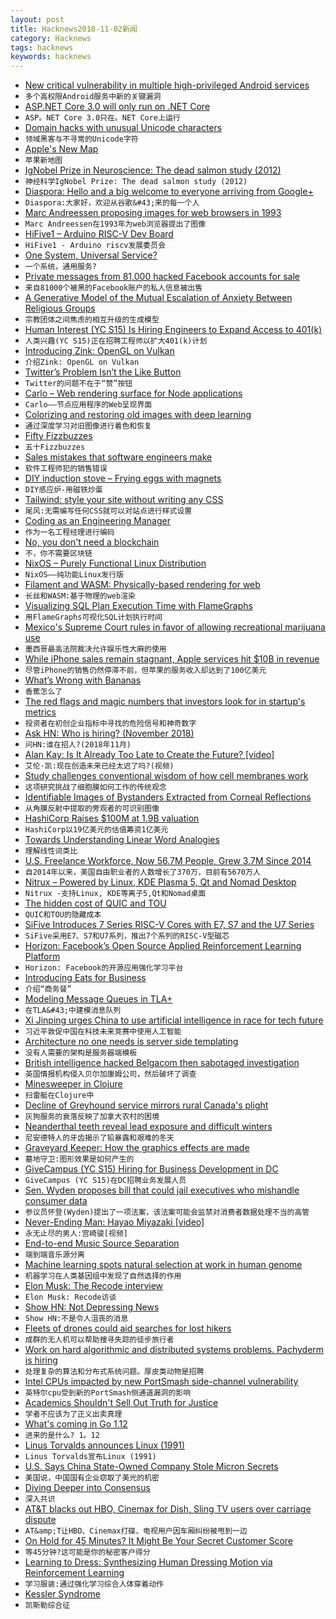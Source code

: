```yaml
---
layout: post
title: Hacknews2018-11-02新闻
category: Hacknews
tags: hacknews
keywords: hacknews
---
```




- [New critical vulnerability in multiple high-privileged Android services](https://blog.zimperium.com/cve-2018-9411-new-critical-vulnerability-multiple-high-privileged-android-services/)
- `多个高权限Android服务中新的关键漏洞`
- [ASP.NET Core 3.0 will only run on .NET Core](https://github.com/aspnet/AspNetCore/issues/3753)
- `ASP。NET Core 3.0只在。NET Core上运行`
- [Domain hacks with unusual Unicode characters](https://shkspr.mobi/blog/2018/11/domain-hacks-with-unusual-unicode-characters/)
- `领域黑客与不寻常的Unicode字符`
- [Apple&#39;s New Map](https://www.justinobeirne.com/new-apple-maps)
- `苹果新地图`
- [IgNobel Prize in Neuroscience: The dead salmon study (2012)](https://blogs.scientificamerican.com/scicurious-brain/ignobel-prize-in-neuroscience-the-dead-salmon-study/)
- `神经科学IgNobel Prize: The dead salmon study (2012)`
- [Diaspora: Hello and a big welcome to everyone arriving from Google&#43;](https://joindiaspora.com/posts/12865334)
- `Diaspora:大家好，欢迎从谷歌&#43;来的每一个人`
- [Marc Andreessen proposing images for web browsers in 1993](http://1997.webhistory.org/www.lists/www-talk.1993q1/0182.html)
- `Marc Andreessen在1993年为web浏览器提出了图像`
- [HiFive1 – Arduino RISC-V Dev Board](https://www.sparkfun.com/products/15026)
- `HiFive1 - Arduino riscv发展委员会`
- [One System, Universal Service?](https://technicshistory.wordpress.com/2018/07/22/one-system-universal-service/)
- `一个系统，通用服务?`
- [Private messages from 81,000 hacked Facebook accounts for sale](http://www.bbc.co.uk/news/technology-46065796)
- `来自81000个被黑的Facebook账户的私人信息被出售`
- [A Generative Model of the Mutual Escalation of Anxiety Between Religious Groups](http://jasss.soc.surrey.ac.uk/21/4/7.html)
- `宗教团体之间焦虑的相互升级的生成模型`
- [Human  Interest (YC S15) Is Hiring Engineers to Expand Access to 401(k)](https://humaninterest.com/careers)
- `人类兴趣(YC S15)正在招聘工程师以扩大401(k)计划`
- [Introducing Zink: OpenGL on Vulkan](https://www.kusma.xyz/blog/2018/10/31/introducing-zink.html)
- `介绍Zink: OpenGL on Vulkan`
- [Twitter’s Problem Isn’t the Like Button](https://www.bloomberg.com/opinion/articles/2018-10-30/twitter-s-problem-is-bigger-than-the-like-button)
- `Twitter的问题不在于“赞”按钮`
- [Carlo – Web rendering surface for Node applications](https://github.com/GoogleChromeLabs/carlo)
- `Carlo——节点应用程序的Web呈现界面`
- [Colorizing and restoring old images with deep learning](https://github.com/jantic/DeOldify)
- `通过深度学习对旧图像进行着色和恢复`
- [Fifty Fizzbuzzes](http://vihart.com/fifty-fizzbuzzes/)
- `五十Fizzbuzzes`
- [Sales mistakes that software engineers make](https://www.pipelinedb.com/blog/three-sales-mistakes-software-engineers-make)
- `软件工程师犯的销售错误`
- [DIY induction stove – Frying eggs with magnets](https://www.instructables.com/id/DIY-Induction-Stove/)
- `DIY感应炉-用磁铁炒蛋`
- [Tailwind: style your site without writing any CSS](https://jvns.ca/blog/2018/11/01/tailwind--write-css-without-the-css/)
- `尾风:无需编写任何CSS就可以对站点进行样式设置`
- [Coding as an Engineering Manager](https://nemethgergely.com/coding-as-an-engineering-manager/)
- `作为一名工程经理进行编码`
- [No, you don&#39;t need a blockchain](https://thomaslarock.com/2018/11/no-you-dont-need-a-blockchain/)
- `不，你不需要区块链`
- [NixOS – Purely Functional Linux Distribution](https://nixos.org/)
- `NixOS——纯功能Linux发行版`
- [Filament and WASM: Physically-based rendering for web](https://prideout.net/slides/filawasm)
- `长丝和WASM:基于物理的web渲染`
- [Visualizing SQL Plan Execution Time with FlameGraphs](https://blog.tanelpoder.com/posts/visualizing-sql-plan-execution-time-with-flamegraphs/)
- `用FlameGraphs可视化SQL计划执行时间`
- [Mexico&#39;s Supreme Court rules in favor of allowing recreational marijuana use](https://aztecreports.com/marijuana-ban-unconstitutional)
- `墨西哥最高法院裁决允许娱乐性大麻的使用`
- [While iPhone sales remain stagnant, Apple services hit $10B in revenue](https://arstechnica.com/gadgets/2018/11/apple-services-reach-a-whopping-10-billion-in-revenue-in-q4-2018/)
- `尽管iPhone的销售仍然停滞不前，但苹果的服务收入却达到了100亿美元`
- [What’s Wrong with Bananas](http://nautil.us/issue/66/clockwork/whats-wrong-with-bananas)
- `香蕉怎么了`
- [The red flags and magic numbers that investors look for in startup&#39;s metrics](https://andrewchen.co/investor-metrics-deck/)
- `投资者在初创企业指标中寻找的危险信号和神奇数字`
- [Ask HN: Who is hiring? (November 2018)](item?id=18354503)
- `问HN:谁在招人?(2018年11月)`
- [Alan Kay: Is It Already Too Late to Create the Future? [video]](https://videocast.nih.gov/Summary.asp?Live=28442&amp;bhcp=1)
- `艾伦·凯:现在创造未来已经太迟了吗?(视频)`
- [Study challenges conventional wisdom of how cell membranes work](https://phys.org/news/2018-11-conventional-wisdom-cell-membranes.html)
- `这项研究挑战了细胞膜如何工作的传统观念`
- [Identifiable Images of Bystanders Extracted from Corneal Reflections](https://journals.plos.org/plosone/article?id=10.1371/journal.pone.0083325)
- `从角膜反射中提取的旁观者的可识别图像`
- [HashiCorp Raises $100M at 1.9B valuation](https://globenewswire.com/news-release/2018/11/01/1641376/0/en/HashiCorp-Raises-100-Million-to-Help-Enterprises-Adopt-Multi-Cloud.html)
- `HashiCorp以19亿美元的估值筹资1亿美元`
- [Towards Understanding Linear Word Analogies](https://arxiv.org/abs/1810.04882)
- `理解线性词类比`
- [U.S. Freelance Workforce, Now 56.7M People, Grew 3.7M Since 2014](https://www.upwork.com/press/2018/10/31/freelancing-in-america-2018/)
- `自2014年以来，美国自由职业者的人数增长了370万，目前有5670万人`
- [Nitrux – Powered by Linux, KDE Plasma 5, Qt and Nomad Desktop](https://nxos.org)
- `Nitrux -支持Linux, KDE等离子5,Qt和Nomad桌面`
- [The hidden cost of QUIC and TOU](https://www.snellman.net/blog/archive/2016-12-01-quic-tou/)
- `QUIC和TOU的隐藏成本`
- [SiFive Introduces 7 Series RISC-V Cores with E7, S7 and the U7 Series](https://www.cnx-software.com/2018/11/02/sifive-7-series-risc-v-cores-e76-s76-u74/)
- `SiFive采用E7、S7和U7系列，推出7个系列的RISC-V型磁芯`
- [Horizon: Facebook’s Open Source Applied Reinforcement Learning Platform](https://research.fb.com/publications/horizon-facebooks-open-source-applied-reinforcement-learning-platform/)
- `Horizon: Facebook的开源应用强化学习平台`
- [Introducing Eats for Business](https://www.uber.com/newsroom/introducing-eats-business/)
- `介绍“商务餐”`
- [Modeling Message Queues in TLA&#43;](https://www.hillelwayne.com/post/tla-messages/)
- `在TLA&#43;中建模消息队列`
- [Xi Jinping urges China to use artificial intelligence in race for tech future](https://www.scmp.com/economy/china-economy/article/2171102/develop-and-control-xi-jinping-urges-china-use-artificial)
- `习近平敦促中国在科技未来竞赛中使用人工智能`
- [Architecture no one needs is server side templating](https://itnext.io/architecture-no-one-needs-is-server-side-templating-78331391274)
- `没有人需要的架构是服务器端模板`
- [British intelligence hacked Belgacom then sabotaged investigation](http://www.brusselstimes.com/business/technology/12931/british-intelligence-hacked-belgacom-then-sabotaged-investigation)
- `英国情报机构侵入贝尔加康姆公司，然后破坏了调查`
- [Minesweeper in Clojure](http://sneakycode.net/minesweeper-in-clojure)
- `扫雷艇在Clojure中`
- [Decline of Greyhound service mirrors rural Canada&#39;s plight](https://www.theguardian.com/world/2018/oct/29/canada-greyhound-bus-ending-urban-rural?CMP=share_btn_tw)
- `灰狗服务的衰落反映了加拿大农村的困境`
- [Neanderthal teeth reveal lead exposure and difficult winters](https://arstechnica.com/science/2018/10/neanderthal-teeth-reveal-lead-exposure-and-difficult-winters/)
- `尼安德特人的牙齿揭示了铅暴露和艰难的冬天`
- [Graveyard Keeper: How the graphics effects are made](http://www.gamasutra.com/blogs/SvyatoslavCherkasov/20181023/329151/Graveyard_Keeper_How_the_graphics_effects_are_made.php)
- `墓地守卫:图形效果是如何产生的`
- [GiveCampus (YC S15) Hiring for Business Development in DC](https://www.givecampus.com/careers#business-development)
- `GiveCampus (YC S15)在DC招聘业务发展人员`
- [Sen. Wyden proposes bill that could jail executives who mishandle consumer data](https://www.theverge.com/2018/11/1/18052254/ron-wyden-privacy-bill-draft-consumer-tracking)
- `参议员怀登(Wyden)提出了一项法案，该法案可能会监禁对消费者数据处理不当的高管`
- [Never-Ending Man: Hayao Miyazaki [video]](https://kottke.org/18/10/never-ending-man-hayao-miyazaki)
- `永无止尽的男人:宫崎骏[视频]`
- [End-to-end Music Source Separation](http://jordipons.me/apps/end-to-end-music-source-separation/)
- `端到端音乐源分离`
- [Machine learning spots natural selection at work in human genome](https://www.nature.com/articles/d41586-018-07225-z)
- `机器学习在人类基因组中发现了自然选择的作用`
- [Elon Musk: The Recode interview](https://www.recode.net/2018/11/2/18053424/elon-musk-tesla-spacex-boring-company-self-driving-cars-saudi-twitter-kara-swisher-decode-podcast)
- `Elon Musk: Recode访谈`
- [Show HN: Not Depressing News](https://www.notdepressing.com/)
- `Show HN:不是令人沮丧的消息`
- [Fleets of drones could aid searches for lost hikers](http://news.mit.edu/2018/fleets-drones-help-searches-lost-hikers-1102)
- `成群的无人机可以帮助搜寻失踪的徒步旅行者`
- [Work on hard algorithmic and distributed systems problems. Pachyderm is hiring](item?id=18363468)
- `处理复杂的算法和分布式系统问题。厚皮类动物是招聘`
- [Intel CPUs impacted by new PortSmash side-channel vulnerability](https://www.zdnet.com/article/intel-cpus-impacted-by-new-portsmash-side-channel-vulnerability/)
- `英特尔cpu受到新的PortSmash侧通道漏洞的影响`
- [Academics Shouldn&#39;t Sell Out Truth for Justice](https://www.theatlantic.com/ideas/archive/2018/11/academics-truth-justice/574165/?single_page=true)
- `学者不应该为了正义出卖真理`
- [What&#39;s coming in Go 1.12](https://blog.myitcv.io/gopherjs_examples_sites/present/?url=https://raw.githubusercontent.com/mvdan/talks/master/2018/go1.12-pre.slide&amp;hideAddressBar=true)
- `进来的是什么? 1。12`
- [Linus Torvalds announces Linux (1991)](https://web.archive.org/web/20100104211620/http://www.linux.org/people/linus_post.html)
- `Linus Torvalds宣布Linux (1991)`
- [U.S. Says China State-Owned Company Stole Micron Secrets](https://www.bloomberg.com/news/articles/2018-11-01/u-s-says-china-state-owned-co-stole-micron-trade-secrets)
- `美国说，中国国有企业窃取了美光的机密`
- [Diving Deeper into Consensus](https://blog.helium.com/diving-deeper-into-consensus-eaf20ddced92)
- `深入共识`
- [AT&amp;T blacks out HBO, Cinemax for Dish, Sling TV users over carriage dispute](https://www.telecompaper.com/news/atandt-blacks-out-hbo-cinemax-for-dish-sling-tv-users-over-carriage-dispute--1267375)
- `AT&amp;T让HBO、Cinemax打碟、电视用户因车厢纠纷被甩到一边`
- [On Hold for 45 Minutes? It Might Be Your Secret Customer Score](https://www.wsj.com/articles/on-hold-for-45-minutes-it-might-be-your-secret-customer-score-1541084656)
- `等45分钟?这可能是你的秘密客户得分`
- [Learning to Dress: Synthesizing Human Dressing Motion via Reinforcement Learning](https://www.cc.gatech.edu/~aclegg3/projects/LearningToDress.html)
- `学习服装:通过强化学习综合人体穿着动作`
- [Kessler Syndrome](https://en.wikipedia.org/wiki/Kessler_syndrome)
- `凯斯勒综合征`


